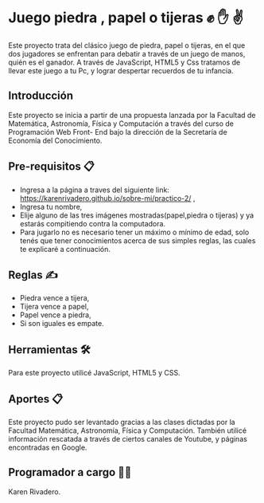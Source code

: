 # **Juego piedra , papel o tijeras** :fist_raised: :raised_hand: :v:
Este proyecto trata del clásico juego de piedra, papel o tijeras, en el que dos jugadores se enfrentan  para debatir a través de un juego de manos, quién es el ganador. A través de JavaScript, HTML5 y Css tratamos de llevar este juego a tu Pc, y lograr despertar recuerdos de tu infancia. 

## Introducción
Este proyecto se inicia a partir de una propuesta lanzada por la Facultad de Matemática, Astronomía, Física y Computación a través del curso de Programación Web Front- End bajo la dirección de la Secretaría de Economía del Conocimiento.

## Pre-requisitos 📋
+ Ingresa a la página a traves del siguiente link: https://karenrivadero.github.io/sobre-mi/practico-2/ ,
+ Ingresa tu nombre,
+ Elije alguno de las tres imágenes mostradas(papel,piedra o tijeras) y ya estarás compitiendo contra la computadora.
+ Para jugarlo no es necesario tener un máximo o mínimo de edad, solo tenés que tener conocimientos acerca de sus simples reglas, las cuales te explicaré a continuación.

## Reglas ✍️
+ Piedra vence a tijera,
+ Tijera vence a papel,
+ Papel vence a piedra,
+ Si son iguales es empate.

## Herramientas 🛠️
Para este proyecto utilicé JavaScript, HTML5 y CSS.

## Aportes 📋
Este proyecto pudo ser levantado gracias a las clases dictadas por la Facultad Matemática, Astronomía, Física y Computación.
También utilicé información rescatada a través de ciertos canales de Youtube, y páginas encontradas en Google.

## Programador a cargo 👩‍💻
Karen Rivadero.

